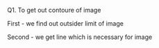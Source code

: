 Q1. To get out contoure of image

  First - we find out outsider limit of image

  Second - we get line which is necessary for image

